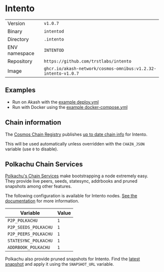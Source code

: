 # Intento

| | |
|---|---|
|Version|`v1.0.7`|
|Binary|`intentod`|
|Directory|`.intento`|
|ENV namespace|`INTENTOD`|
|Repository|`https://github.com/trstlabs/intento`|
|Image|`ghcr.io/akash-network/cosmos-omnibus:v1.2.32-intento-v1.0.7`|

## Examples

- Run on Akash with the [example deploy.yml](./deploy.yml)
- Run with Docker using the [example docker-compose.yml](./docker-compose.yml)

## Chain information

The [Cosmos Chain Registry](https://github.com/cosmos/chain-registry) publishes [up to date chain info](https://raw.githubusercontent.com/cosmos/chain-registry/master/intento/chain.json) for Intento.

This will be used automatically unless overridden with the `CHAIN_JSON` variable (use `0` to disable).

## Polkachu Chain Services

[Polkachu's Chain Services](https://www.polkachu.com/networks/intento) make bootstrapping a node extremely easy. They provide live peers, seeds, statesync, addrbooks and pruned snapshots among other features.

The following configuration is available for Intento nodes. [See the documentation](../README.md#polkachu-services) for more information.

|Variable|Value|
|---|---|
|`P2P_POLKACHU`|`1`|
|`P2P_SEEDS_POLKACHU`|`1`|
|`P2P_PEERS_POLKACHU`|`1`|
|`STATESYNC_POLKACHU`|`1`|
|`ADDRBOOK_POLKACHU`|`1`|

Polkachu also provide pruned snapshots for Intento. Find the [latest snapshot](https://polkachu.com/tendermint_snapshots/intento) and apply it using the `SNAPSHOT_URL` variable.

